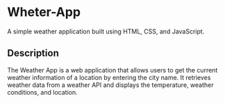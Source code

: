 # Wheter-App

A simple weather application built using HTML, CSS, and JavaScript.

## Description

The Weather App is a web application that allows users to get the current weather information of a location by entering the city name. It retrieves weather data from a weather API and displays the temperature, weather conditions, and location.
